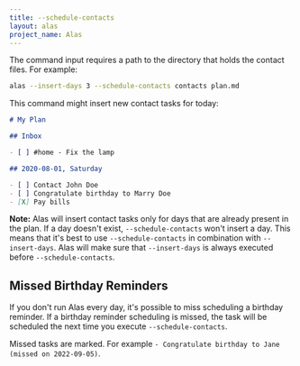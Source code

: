 ```yaml
---
title: --schedule-contacts
layout: alas
project_name: Alas
---
```


The command input requires a path to the directory that holds the contact
files. For example:

```bash
alas --insert-days 3 --schedule-contacts contacts plan.md
```

This command might insert new contact tasks for today:

```markdown
# My Plan

## Inbox

- [ ] #home - Fix the lamp

## 2020-08-01, Saturday

- [ ] Contact John Doe
- [ ] Congratulate birthday to Marry Doe
- [X] Pay bills
```

**Note:** Alas will insert contact tasks only for days that are already
present in the plan. If a day doesn't exist, `--schedule-contacts` won't
insert a day.  This means that it's best to use `--schedule-contacts` in
combination with `--insert-days`. Alas will make sure that `--insert-days`
is always executed before `--schedule-contacts`.

## Missed Birthday Reminders

If you don't run Alas every day, it's possible to miss scheduling a birthday
reminder. If a birthday reminder scheduling is missed, the task will be
scheduled the next time you execute `--schedule-contacts`.

Missed tasks are marked. For example `- Congratulate birthday to Jane
(missed on 2022-09-05)`.
